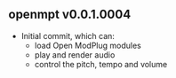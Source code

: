 openmpt v0.0.1.0004
-------------

  * Initial commit, which can:
    * load Open ModPlug modules
    * play and render audio
    * control the pitch, tempo and volume